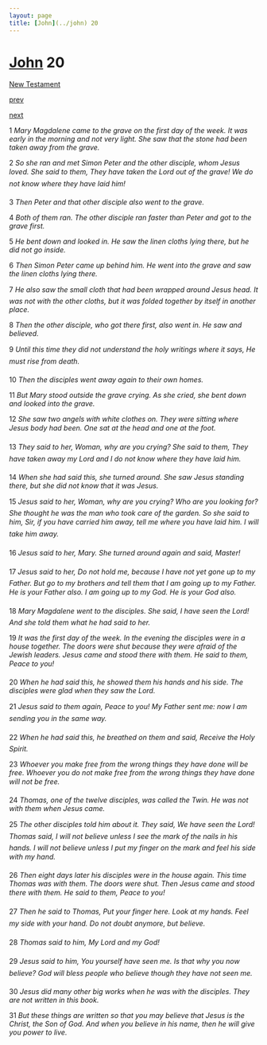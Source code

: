 ```yaml
---
layout: page
title: [John](../john) 20
---
```


# [John](../john) 20

[New Testament](/new-testament)


[prev](john-19.html)


[next](john-21.html)

1 _Mary Magdalene came to the grave on the first day of the week. It was early in the morning and not very light. She saw that the stone had been taken away from the grave._

2 _So she ran and met Simon Peter and the other disciple, whom Jesus loved. She said to them, They have taken the Lord out of the grave! We do not know where they have laid him!_

3 _Then Peter and that other disciple also went to the grave._

4 _Both of them ran. The other disciple ran faster than Peter and got to the grave first._

5 _He bent down and looked in. He saw the linen cloths lying there, but he did not go inside._

6 _Then Simon Peter came up behind him. He went into the grave and saw the linen cloths lying there._

7 _He also saw the small cloth that had been wrapped around Jesus head. It was not with the other cloths, but it was folded together by itself in another place._

8 _Then the other disciple, who got there first, also went in. He saw and believed._

9 _Until this time they did not understand the holy writings where it says, He must rise from death._

10 _Then the disciples went away again to their own homes._

11 _But Mary stood outside the grave crying. As she cried, she bent down and looked into the grave._

12 _She saw two angels with white clothes on. They were sitting where Jesus body had been.  One sat at the head and one at the foot._

13 _They said to her, Woman, why are you crying? She said to them, They have taken away my Lord and I do not know where they have laid him._

14 _When she had said this, she turned around. She saw Jesus standing there, but she did not know that it was Jesus._

15 _Jesus said to her, Woman, why are you crying? Who are you looking for? She thought he was the man who took care of the garden. So she said to him, Sir, if you have carried him away, tell me where you have laid him. I will take him away._

16 _Jesus said to her, Mary. She turned around again and said, Master!_

17 _Jesus said to her, Do not hold me, because I have not yet gone up to my Father. But go to my brothers and tell them that I am going up to my Father. He is your Father also. I am going up to my God. He is your God also._

18 _Mary Magdalene went to the disciples. She said, I have seen the Lord! And she told them what he had said to her._

19 _It was the first day of the week. In the evening the disciples were in a house together.  The doors were shut because they were afraid of the Jewish leaders. Jesus came and stood there with them. He said to them, Peace to you!_

20 _When he had said this, he showed them his hands and his side. The disciples were glad when they saw the Lord._

21 _Jesus said to them again, Peace to you! My Father sent me: now I am sending you in the same way._

22 _When he had said this, he breathed on them and said, Receive the Holy Spirit._

23 _Whoever you make free from the wrong things they have done will be free. Whoever you do not make free from the wrong things they have done will not be free._

24 _Thomas, one of the twelve disciples, was called the Twin. He was not with them when Jesus came._

25 _The other disciples told him about it. They said, We have seen the Lord! Thomas said, I will not believe unless I see the mark of the nails in his hands. I will not believe unless I put my finger on the mark and feel his side with my hand._

26 _Then eight days later his disciples were in the house again. This time Thomas was with them. The doors were shut. Then Jesus came and stood there with them. He said to them, Peace to you!_

27 _Then he said to Thomas, Put your finger here. Look at my hands. Feel my side with your hand. Do not doubt anymore, but believe._

28 _Thomas said to him, My Lord and my God!_

29 _Jesus said to him, You yourself have seen me. Is that why you now believe? God will bless people who believe though they have not seen me._

30 _Jesus did many other big works when he was with the disciples. They are not written in this book._

31 _But these things are written so that you may believe that Jesus is the Christ, the Son of God. And when you believe in his name, then he will give you power to live._

